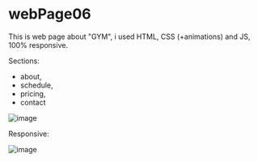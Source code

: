 # webPage06

This is web page about "GYM", i used HTML, CSS (+animations) and JS, 100% responsive.

Sections:
- about,
- schedule,
- pricing,
- contact

![image](https://user-images.githubusercontent.com/98185055/205019959-393a8668-9efb-4cde-97e9-df3eb29ddccc.png)


Responsive:

![image](https://user-images.githubusercontent.com/98185055/205028997-9ab8ca92-d112-44b8-8b66-d9d5bf8f9f2b.png)

